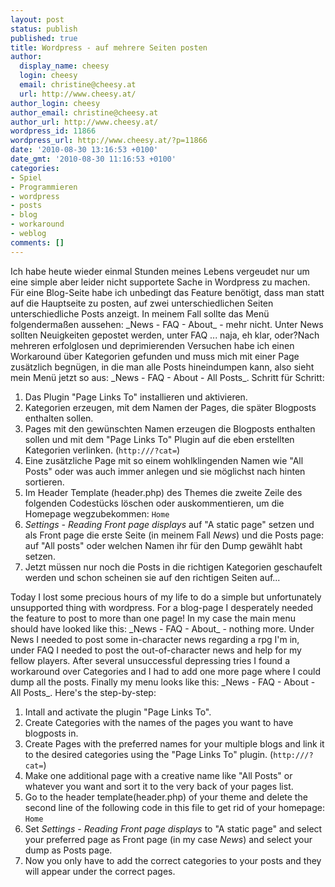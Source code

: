 ```yaml
---
layout: post
status: publish
published: true
title: Wordpress - auf mehrere Seiten posten
author:
  display_name: cheesy
  login: cheesy
  email: christine@cheesy.at
  url: http://www.cheesy.at/
author_login: cheesy
author_email: christine@cheesy.at
author_url: http://www.cheesy.at/
wordpress_id: 11866
wordpress_url: http://www.cheesy.at/?p=11866
date: '2010-08-30 13:16:53 +0100'
date_gmt: '2010-08-30 11:16:53 +0100'
categories:
- Spiel
- Programmieren
- wordpress
- posts
- blog
- workaround
- weblog
comments: []
---
```

<!--:de-->Ich habe heute wieder einmal Stunden meines Lebens vergeudet nur um eine simple aber leider nicht supportete Sache in Wordpress zu machen. Für eine Blog-Seite habe ich unbedingt das Feature benötigt, dass man statt auf die Hauptseite zu posten, auf zwei unterschiedlichen Seiten unterschiedliche Posts anzeigt. In meinem Fall sollte das Menü folgendermaßen aussehen: _News - FAQ - About_ - mehr nicht. Unter News sollten Neuigkeiten gepostet werden, unter FAQ ... naja, eh klar, oder?Nach mehreren erfolglosen und deprimierenden Versuchen habe ich einen Workaround über Kategorien gefunden und muss mich mit einer Page zusätzlich begnügen, in die man alle Posts hineindumpen kann, also sieht mein Menü jetzt so aus: _News - FAQ - About - All Posts_. Schritt für Schritt:
1. Das Plugin "Page Links To" installieren und aktivieren.
2. Kategorien erzeugen, mit dem Namen der Pages, die später Blogposts enthalten sollen.
3. Pages mit den gewünschten Namen erzeugen die Blogposts enthalten sollen und mit dem "Page Links To" Plugin auf die eben erstellten Kategorien verlinken. (`http:///?cat=`)
4. Eine zusätzliche Page mit so einem wohlklingenden Namen wie "All Posts" oder was auch immer anlegen und sie möglichst nach hinten sortieren.
5. Im Header Template (header.php) des Themes die zweite Zeile des folgenden Codestücks löschen oder auskommentieren, um die Homepage wegzubekommen:
`
Home
`
6. _Settings - Reading Front page displays_ auf "A static page" setzen und als Front page die erste Seite (in meinem Fall _News_) und die Posts page: auf "All posts" oder welchen Namen ihr für den Dump gewählt habt setzen.
7. Jetzt müssen nur noch die Posts in die richtigen Kategorien geschaufelt werden und schon scheinen sie auf den richtigen Seiten auf...
<!--:--><!--:en-->Today I lost some precious hours of my life to do a simple but unfortunately unsupported thing with wordpress. For a blog-page I desperately needed the feature to post to more than one page! In my case the main menu should have looked like this: _News - FAQ - About_ - nothing more. Under News I needed to post some in-character news regarding a rpg I'm in, under FAQ I needed to post the out-of-character news and help for my fellow players. After several unsuccessful depressing tries I found a workaround over Categories and I had to add one more page where I could dump all the posts. Finally my menu looks like this: _News - FAQ - About - All Posts_. Here's the step-by-step:
  1. Intall and activate the plugin "Page Links To".
  2. Create Categories with the names of the pages you want to have blogposts in.
  3. Create Pages with the preferred names for your multiple blogs and link it to the desired categories using the "Page Links To" plugin. (`http:///?cat=`)
  4. Make one additional page with a creative name like "All Posts" or whatever you want and sort it to the very back of your pages list.
  5. Go to the header template(header.php) of your theme and delete the second line of the following code in this file to get rid of your homepage:
`
Home
`
  6. Set _Settings - Reading Front page displays_ to "A static page" and select your preferred page as Front page (in my case _News_) and select your dump as Posts page.
  7. Now you only have to add the correct categories to your posts and they will appear under the correct pages.
<!--:-->

